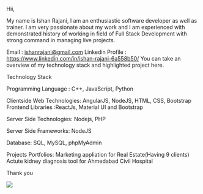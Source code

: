 Hii,

My name is Ishan Rajani, I am an enthusiastic software developer as well as trainer. I am very passionate about my work and I am experienced with demonstrated history of working in field of Full Stack Development with strong command in managing live projects.

Email : ishanrajani@gmail.com
Linkedin Profile : https://www.linkedin.com/in/ishan-rajani-6a558b50/
You can take an overview of my technology stack and highlighted project here.

Technology Stack

Programming Language : C++, JavaScript, Python

Clientside Web Technologies: AngularJS, NodeJS, HTML, CSS, Bootstrap
Frontend Libraries :ReactJs, Material UI and Bootstrap

Server Side Technologies: Nodejs, PHP

Server Side Frameworks: NodeJS

Database: SQL, MySQL, phpMyAdmin

Projects Portfolios:
Marketing appliation for Real Estate(Having 9 clients)
Actute kidney diagnosis tool for Ahmedabad Civil Hospital

Thank you

![](https://komarev.com/ghpvc/?username=your-github-username)
